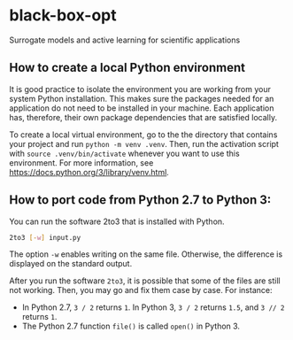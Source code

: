 # black-box-opt

Surrogate models and active learning for scientific applications

## How to create a local Python environment

It is good practice to isolate the environment you are working from your system Python installation. This makes sure the packages needed for an application do not need to be installed in your machine. Each application has, therefore, their own package dependencies that are satisfied locally.

To create a local virtual environment, go to the the directory that contains your project and run `python -m venv .venv`. Then, run the activation script with `source .venv/bin/activate` whenever you want to use this environment. For more information, see https://docs.python.org/3/library/venv.html.

## How to port code from Python 2.7 to Python 3:

You can run the software 2to3 that is installed with Python.

```sh
2to3 [-w] input.py
```

The option `-w` enables writing on the same file. Otherwise, the difference is displayed on the standard output.

After you run the software `2to3`, it is possible that some of the files are still not working. Then, you may go and fix them case by case. For instance:

- In Python 2.7, `3 / 2` returns `1`. In Python 3, `3 / 2` returns `1.5`, and `3 // 2` returns `1`.
- The Python 2.7 function `file()` is called `open()` in Python 3.
